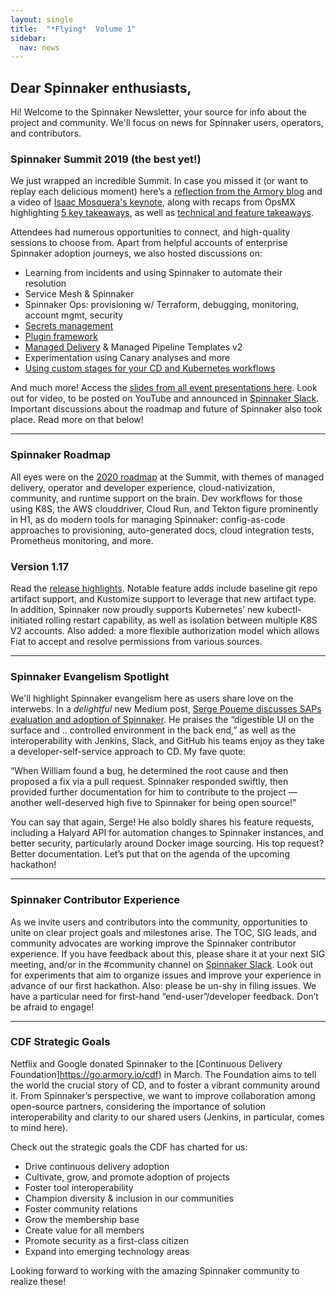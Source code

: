 ```yaml
---
layout: single
title:  "*Flying*  Volume 1"
sidebar:
  nav: news
---
```



## Dear Spinnaker enthusiasts,

Hi! Welcome to the Spinnaker Newsletter, your source for info about the project and community. We'll focus on news for Spinnaker users, operators, and contributors.

### Spinnaker Summit 2019 (the best yet!)

We just wrapped an incredible Summit. In case you missed it (or want to replay each delicious moment) here’s a [reflection from the Armory blog](http://go.armory.io/keynote) and a video of [Isaac Mosquera's keynote](https://www.youtube.com/watch?v=BBdFOZASQ_4), along with recaps from OpsMX highlighting [5 key takeaways](https://blog.opsmx.com/spinnaker-summit-2019-recap/),  as well as [technical and feature takeaways](https://blog.opsmx.com/spinnaker-summit-2019-some-key-technical-takeaways/).

Attendees had numerous opportunities to connect, and high-quality sessions to choose from. Apart from helpful accounts of enterprise Spinnaker adoption journeys, we also hosted discussions on:
* Learning from incidents and using Spinnaker to automate their resolution
* Service Mesh & Spinnaker
* Spinnaker Ops: provisioning w/ Terraform, debugging, monitoring, account mgmt, security
* [Secrets management](https://blog.armory.io/spinnaker-secrets-management-secrets-are-no-fun-when-you-share-with-everyone/)
* [Plugin framework](https://www.spinnakersummit.com/blog/how-armory-is-extending-spinnaker-for-the-enterprise)
* [Managed Delivery](https://blog.spinnaker.io/managed-delivery-evolving-continuous-delivery-at-netflix-eb74877fb33c) & Managed Pipeline Templates v2
* Experimentation using Canary analyses and more
* [Using custom stages for your CD and Kubernetes workflows](https://blog.spinnaker.io/running-jobs-stories-from-the-field-pt-1-4330e1e6ebb)

And much more! Access the [slides from all event presentations here](https://go.armory.io/spinsumslides). Look out for video, to be posted on YouTube and announced in [Spinnaker Slack](https://join.spinnaker.io/). Important discussions about the roadmap and future of Spinnaker also took place. Read more on that below!

---
### Spinnaker Roadmap

All eyes were on the [2020 roadmap](https://go.armory.io/spinmap) at the Summit, with themes of managed delivery, operator and developer experience, cloud-nativization, community, and runtime support on the brain. Dev workflows for those using K8S, the AWS clouddriver, Cloud Run, and Tekton figure prominently in H1, as do modern tools for managing Spinnaker: config-as-code approaches to provisioning, auto-generated docs, cloud integration tests, Prometheus monitoring, and more.

### Version 1.17

Read the [release highlights](https://www.spinnaker.io/community/releases/versions/1-17-0-changelog). Notable feature adds include baseline git repo artifact support, and Kustomize support to leverage that new artifact type. In addition, Spinnaker now proudly supports Kubernetes’ new kubectl-initiated rolling restart capability, as well as isolation between multiple K8S V2 accounts. Also added: a more flexible authorization model which allows Fiat to accept and resolve permissions from various sources.

---

### Spinnaker Evangelism Spotlight

We'll highlight Spinnaker evangelism here as users share love on the interwebs. In a *delightful* new Medium post, [Serge Poueme discusses SAPs evaluation and adoption of Spinnaker](https://blog.spinnaker.io/pipeline-redemption-how-spinnaker-is-shaping-delivery-excellence-at-sap-3b3c931b4f63). He praises the “digestible UI on the surface and .. controlled environment in the back end,” as well as the interoperability with Jenkins, Slack, and GitHub his teams enjoy as they take a developer-self-service approach to CD. My fave quote:

“When William found a bug, he determined the root cause and then proposed a fix via a pull request. Spinnaker responded swiftly, then provided further documentation for him to contribute to the project — another well-deserved high five to Spinnaker for being open source!”

You can say that again, Serge! He also boldly shares his feature requests, including a Halyard API for automation changes to Spinnaker instances, and better security, particularly around Docker image sourcing. His top request? Better documentation. Let’s put that on the agenda of the upcoming hackathon!

---
### Spinnaker Contributor Experience

As we invite users and contributors into the community, opportunities to unite on clear project goals and milestones arise. The TOC, SIG leads, and community advocates are working improve the Spinnaker contributor experience. If you have feedback about this, please share it at your next SIG meeting, and/or in the #community channel on [Spinnaker Slack](https://join.spinnaker.io/).
Look out for experiments that aim to organize issues and improve your experience in advance of our first hackathon. Also: please be un-shy in filing issues. We have a particular need for first-hand “end-user”/developer feedback. Don’t be afraid to engage!

---
### CDF Strategic Goals

Netflix and Google donated Spinnaker to the [Continuous Delivery Foundation]https://go.armory.io/cdf) in March. The Foundation aims to tell the world the crucial story of CD, and to foster a vibrant community around it. From Spinnaker’s perspective, we want to improve collaboration among open-source partners, considering the importance of solution interoperability and clarity to our shared users (Jenkins, in particular, comes to mind here). 

Check out the strategic goals the CDF has charted for us:
* Drive continuous delivery adoption
* Cultivate, grow, and promote adoption of projects
* Foster tool interoperability
* Champion diversity & inclusion in our communities
* Foster community relations
* Grow the membership base
* Create value for all members
* Promote security as a first-class citizen
* Expand into emerging technology areas

Looking forward to working with the amazing Spinnaker community to realize these!
